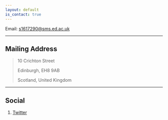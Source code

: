 ```yaml
---
layout: default
is_contact: true
---
```


Email: [s1617290@sms.ed.ac.uk](mailto:s1617290@sms.ed.ac.uk)

---

## Mailing Address

> 10 Crichton Street
> 
> Edinburgh, EH8 9AB
>
> Scotland, United Kingdom
> 
---

## Social

1. [Twitter](twitter.com/yumo_xu)
